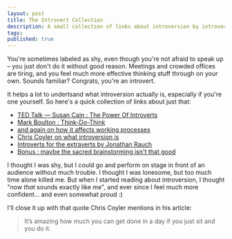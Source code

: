 ```yaml
---
layout: post
title: The Introvert Collection
description: A small collection of links about introversion by introverts I like
tags:
published: true
---
```

You're sometimes labeled as shy, even though you're not afraid to speak up – you just don't do it without good reason. Meetings and crowded offices are tiring, and you feel much more effective thinking stuff through on your own. Sounds familiar? Congrats, you're an introvert.

It helps a lot to undertsand what introversion actually is, especially if you're one yourself. So here's a quick collection of links about just that:

- [TED Talk — Susan Cain : The Power Of Introverts](http://www.ted.com/talks/susan_cain_the_power_of_introverts.html)
- [Mark Boulton : Think-Do-Think](http://www.markboulton.co.uk/journal/think-do-think)
- [and again on how it affects working processes](http://www.markboulton.co.uk/journal/quietlyworking)
- [Chris Coyler on what introversion is](http://the-pastry-box-project.net/chris-coyier/2013-april-3/)
- [Introverts for the extraverts by Jonathan Rauch](http://www.theatlantic.com/magazine/archive/2003/03/caring-for-your-introvert/302696/)
- [Bonus : maybe the sacred brainstorming isn't that good](http://www.newyorker.com/reporting/2012/01/30/120130fa_fact_lehrer)

I thought I was shy, but I could go and perform on stage in front of an audience without much trouble. I thought I was lonesome, but too much time alone killed me. But when I started reading about introversion, I thought "now *that* sounds exactly like me", and ever since I feel much more confident… and even somewhat proud :)

I'll close it up with that quote Chris Coyler mentions in his article:

> It’s amazing how much you can get done in a day if you just sit and you do it.